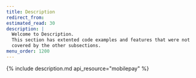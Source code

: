 ```yaml
---
title: Description
redirect_from:
estimated_read: 30
description: |
  Welcome to Description.
  This section has extented code examples and features that were not
  covered by the other subsections.
menu_order: 1200
---
```


{% include description.md api_resource="mobilepay" %}
